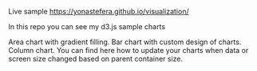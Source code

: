 Live sample https://yonastefera.github.io/visualization/

In this repo you can see my d3.js sample charts

Area chart with gradient filling.
Bar chart with custom design of charts.
Column chart.
You can find here how to update your charts when data or screen size changed based on parent container size.
